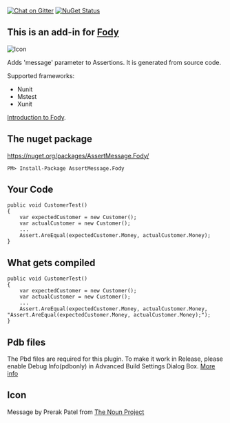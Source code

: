 [![Chat on Gitter](https://img.shields.io/gitter/room/fody/fody.svg?style=flat)](https://gitter.im/Fody/Fody)
[![NuGet Status](http://img.shields.io/nuget/v/AssertMessage.Fody.svg?style=flat)](https://www.nuget.org/packages/AssertMessage.Fody/)

## This is an add-in for [Fody](https://github.com/Fody/Fody/) 

![Icon](https://raw.githubusercontent.com/Fody/AssertMessage/master/Icons/package_icon.png)

Adds 'message' parameter to Assertions. It is generated from source code.

Supported frameworks:
- Nunit
- Mstest
- Xunit

[Introduction to Fody](http://github.com/Fody/Fody/wiki/SampleUsage).


## The nuget package

https://nuget.org/packages/AssertMessage.Fody/

    PM> Install-Package AssertMessage.Fody


## Your Code

    public void CustomerTest()
    {
        var expectedCustomer = new Customer();
        var actualCustomer = new Customer();
        ...
        Assert.AreEqual(expectedCustomer.Money, actualCustomer.Money);
    }


## What gets compiled

    public void CustomerTest()
    {
        var expectedCustomer = new Customer();
        var actualCustomer = new Customer();
        ...
        Assert.AreEqual(expectedCustomer.Money, actualCustomer.Money, "Assert.AreEqual(expectedCustomer.Money, actualCustomer.Money);");
    }


## Pdb files

The Pbd files are required for this plugin. To make it work in Release, please enable Debug Info(pdbonly) in Advanced Build Settings Dialog Box. [More info](https://msdn.microsoft.com/en-us/library/s4wcexbc.aspx)


## Icon

Message by Prerak Patel from [The Noun Project](http://thenounproject.com)
